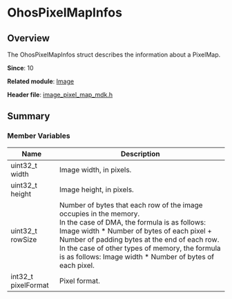 # OhosPixelMapInfos

## Overview

The OhosPixelMapInfos struct describes the information about a PixelMap.

**Since**: 10

**Related module**: [Image](capi-image.md)

**Header file**: [image_pixel_map_mdk.h](capi-image-pixel-map-mdk-h.md)

## Summary

### Member Variables

| Name| Description|
| -- | -- |
| uint32_t width | Image width, in pixels.|
| uint32_t height | Image height, in pixels.|
| uint32_t rowSize | Number of bytes that each row of the image occupies in the memory.<br>In the case of DMA, the formula is as follows: Image width * Number of bytes of each pixel + Number of padding bytes at the end of each row. In the case of other types of memory, the formula is as follows: Image width * Number of bytes of each pixel.|
| int32_t pixelFormat | Pixel format.|
